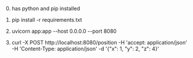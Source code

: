 
0) has python and pip installed

1) pip install -r requirements.txt

2) uvicorn app:app --host 0.0.0.0 --port 8080

3) curl -X POST http://localhost:8080/position -H 'accept: application/json' -H 'Content-Type: application/json' -d '{"x": 1, "y": 2, "z": 4}'

